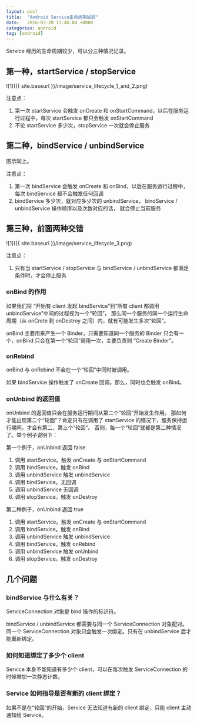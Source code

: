 ```yaml
---
layout: post
title:  "Android Service生命周期回顾"
date:   2016-03-20 13:46:04 +0800
categories: android
tag: [android]
---
```


Service 经历的生命周期较少，可以分三种情况记录。

## 第一种，startService / stopService

![1]({{ site.baseurl }}/image/service_lifecycle_1_and_2.png)

注意点：

1. 第一次 startService 会触发 onCreate 和 onStartCommand，以后在服务运行过程中，每次 startService 都只会触发 onStartCommand
2. 不论 startService 多少次，stopService 一次就会停止服务

## 第二种，bindService / unbindService

图示同上。

注意点：

1. 第一次 bindService 会触发 onCreate 和 onBind，以后在服务运行过程中，每次 bindService 都不会触发任何回调
2. bindService 多少次，就对应多少次的 unbindService， bindService / unbindService 操作顺序以及次数对应的话， 就会停止当前服务

## 第三种，前面两种交错

![1]({{ site.baseurl }}/image/service_lifecycle_3.png)

注意点：

1. 只有当 startService / stopService 与 bindService / unbindService 都满足条件时，才会停止服务

### onBind 的作用

如果我们将 “开始有 client 发起 bindService”到“所有 client 都调用 unbindService”中间的过程视为一个“轮回”，
那么同一个服务的同一个运行生命周期（从 onCrete 到 onDestroy 之间）内，就有可能发生多次“轮回”。

onBind 主要用来产生一个 Binder，只需要知道同一个服务的 Binder 只会有一个，onBind 只会在第一个“轮回”调用一次，主要负责则 “Create Binder”。

### onRebind

onBind 与 onRebind 不会在一个“轮回”中同时被调用。

如果 bindService 操作触发了 onCreate 回调，那么，同时也会触发 onBind。

### onUnbind 的返回值

onUnbind 的返回值只会在服务运行期间从第二个“轮回”开始发生作用。
那如何才能出现第二个“轮回”？肯定只有在调用了 startService 的情况下，服务保持运行期间，才会有第二，第三个“轮回”。
否则，每一个“轮回”就都是第二种情况了。举个例子说明下：

第一个例子，onUnbind 返回 false

1. 调用 startService。触发 onCreate 与 onStartCommand
2. 调用 bindService。触发 onBind
3. 调用 unbindService 触发 unbindService
4. 调用 bindService。无回调
5. 调用 unbindService 无回调
6. 调用 stopService。触发 onDestroy 

第二种例子，onUnbind 返回 true

1. 调用 startService。触发 onCreate 与 onStartCommand
2. 调用 bindService。触发 onBind
3. 调用 unbindService 触发 unbindService
4. 调用 bindService。触发 onRebind
5. 调用 unbindService 触发 onUnbind
6. 调用 stopService。触发 onDestroy 


## 几个问题

### bindService 与什么有关？
ServiceConnection 对象是 bind 操作的标识符。

bindService / unbindService 都需要与同一个 ServiceConnection 对象配对。
同一个 ServiceConnection 对象只会触发一次绑定。只有在 unbindService 后才能重新绑定。

### 如何知道绑定了多少个 client

Service 本身不能知道有多少个 client，可以在每次触发 ServiceConnection 的时候增加一次静态计数。

### Service 如何指导是否有新的 client 绑定？

如果不是在“轮回”的开始，Service 无法知道有新的 client 绑定，只能 client 主动通知给 Service。

